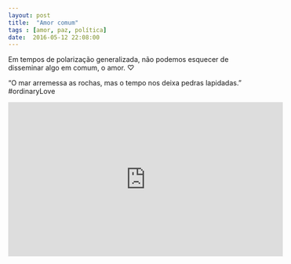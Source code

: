 ```yaml
---
layout: post
title:  "Amor comum"
tags : [amor, paz, política]
date:  2016-05-12 22:08:00
---
```


Em tempos de polarização generalizada, não podemos esquecer de disseminar algo em comum, o amor. ♡

“O mar arremessa as rochas, mas o tempo nos deixa pedras lapidadas.” ‪#‎ordinaryLove‬

<iframe width="560" height="315" src="https://www.youtube.com/embed/XC3ahd6Di3M" frameborder="0" allow="accelerometer; autoplay; encrypted-media; gyroscope; picture-in-picture" allowfullscreen></iframe>